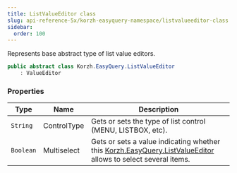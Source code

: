 ```yaml
---
title: ListValueEditor class
slug: api-reference-5x/korzh-easyquery-namespace/listvalueeditor-class
sidebar:
  order: 100
---
```


Represents base abstract type of list value editors.
```csharp
public abstract class Korzh.EasyQuery.ListValueEditor
    : ValueEditor

```

### Properties

| Type | Name | Description | 
| --- | --- | --- | 
| `String` | ControlType | Gets or sets the type of list control (MENU, LISTBOX, etc). | 
| `Boolean` | Multiselect | Gets or sets a value indicating whether this [Korzh.EasyQuery.ListValueEditor](///easyquery/docs/api-reference-5x/korzh-easyquery-namespace/listvalueeditor-class) allows to select several items. |
